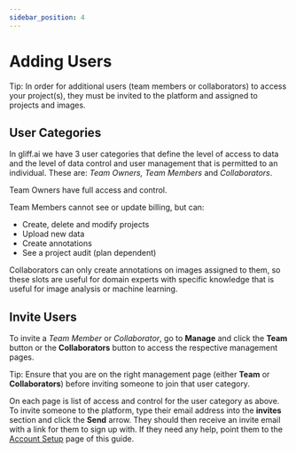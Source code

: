 ```yaml
---
sidebar_position: 4
---
```


# Adding Users

Tip: In order for additional users (team members or collaborators) to access your project(s), they must be invited to the platform and assigned to projects and images.

## User Categories

In gliff.ai we have 3 user categories that define the level of access to data and the level of data control and user management that is permitted to an individual.
These are: _Team Owners, Team Members_ and _Collaborators_.

Team Owners have full access and control.

Team Members cannot see or update billing, but can:

- Create, delete and modify projects
- Upload new data
- Create annotations
- See a project audit (plan dependent)

Collaborators can only create annotations on images assigned to them, so these slots are useful for domain experts with specific knowledge that is useful for image analysis or machine learning.

## Invite Users

To invite a _Team Member_ or _Collaborator_, go to **Manage** and click the **Team** button or the **Collaborators** button to access the respective management pages.

Tip: Ensure that you are on the right management page (either **Team** or **Collaborators**) before inviting someone to join that user category.

On each page is list of access and control for the user category as above.
To invite someone to the platform, type their email address into the **invites** section and click the **Send** arrow.
They should then receive an invite email with a link for them to sign up with.
If they need any help, point them to the [Account Setup](setup) page of this guide.
